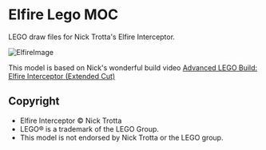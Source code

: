 # Elfire Lego MOC

LEGO draw files for Nick Trotta's Elfire Interceptor.

![ElfireImage](https://c1.staticflickr.com/1/711/22273819138_2ff067f2fb.jpg)

This model is based on Nick's wonderful build video [Advanced LEGO Build: Elfire Interceptor (Extended Cut)](https://www.youtube.com/watch?v=8UNP6oQoIAw)

## Copyright 

* Elfire Interceptor &copy; Nick Trotta
* LEGO® is a trademark of the LEGO Group.
* This model is not endorsed by Nick Trotta or the LEGO group.
